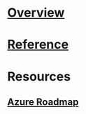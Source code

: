 # [Overview](index.md)
# [Reference](http://docs.microsoft.com/dotnet/api/?term=Microsoft.Azure)
# Resources
## [Azure Roadmap](https://azure.microsoft.com/roadmap/)
